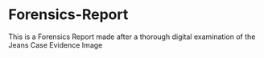 # Forensics-Report
This is a Forensics Report made after a thorough digital examination of the Jeans Case Evidence Image
